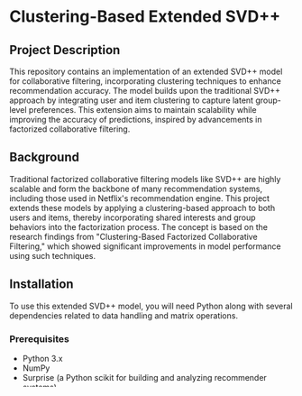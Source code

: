 # Clustering-Based Extended SVD++

## Project Description
This repository contains an implementation of an extended SVD++ model for collaborative filtering, incorporating clustering techniques to enhance recommendation accuracy. The model builds upon the traditional SVD++ approach by integrating user and item clustering to capture latent group-level preferences. This extension aims to maintain scalability while improving the accuracy of predictions, inspired by advancements in factorized collaborative filtering.

## Background
Traditional factorized collaborative filtering models like SVD++ are highly scalable and form the backbone of many recommendation systems, including those used in Netflix's recommendation engine. This project extends these models by applying a clustering-based approach to both users and items, thereby incorporating shared interests and group behaviors into the factorization process. The concept is based on the research findings from "Clustering-Based Factorized Collaborative Filtering," which showed significant improvements in model performance using such techniques.

## Installation
To use this extended SVD++ model, you will need Python along with several dependencies related to data handling and matrix operations.

### Prerequisites
- Python 3.x
- NumPy
- Surprise (a Python scikit for building and analyzing recommender systems)

### Setup

Install the required Python packages:
```bash
pip install numpy scikit-surprise
```

## Usage
To run the extended SVD++ model with clustering, you can use the provided scripts. Here's an example of how to execute the model on your dataset:

```python
from cluster_rec import CB_SVDpp

# Load your dataset
data = load_data('your_dataset.csv')

## THE MODEL ACCEPTS ONLY SURPRISE DATASETS
## SO CONVERT YOUR DATA INTO SURPRISE FORMAT

# Initialize the model
model = CB_SVDpp(num_clusters = 50, alpha = 0.15, n_epochs = 50, verbose True)

# Fit the model
model.fit(trainset)

# Calculate implicit feedbacks
model.calc_Nu(trainset)

# Make predictions
predictions, actual_ratings = model.predict_df(testset)

# Calculate RMSE
rmse = np.sqrt(np.mean((predictions - actual) ** 2))
print("RMSE:", rmse)
```

Replace `'your_dataset.csv'` with your actual data file.


## Acknowledgments
This implementation is inspired by the paper "Clustering-Based Factorized Collaborative Filtering" by Nima Mirbakhsh and Charles X. Ling from Western University. The authors explored the integration of clustering into traditional factorization models, providing a foundation for this project.

## License
This project is licensed under the MIT License - see the LICENSE file for details.
